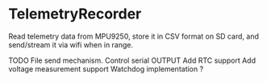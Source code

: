 # TelemetryRecorder


Read telemetry data from MPU9250, store it in CSV format on SD card, and send/stream it via wifi when in range.

TODO
File send mechanism.
Control serial OUTPUT
Add RTC support
Add voltage measurement support
Watchdog implementation ?
